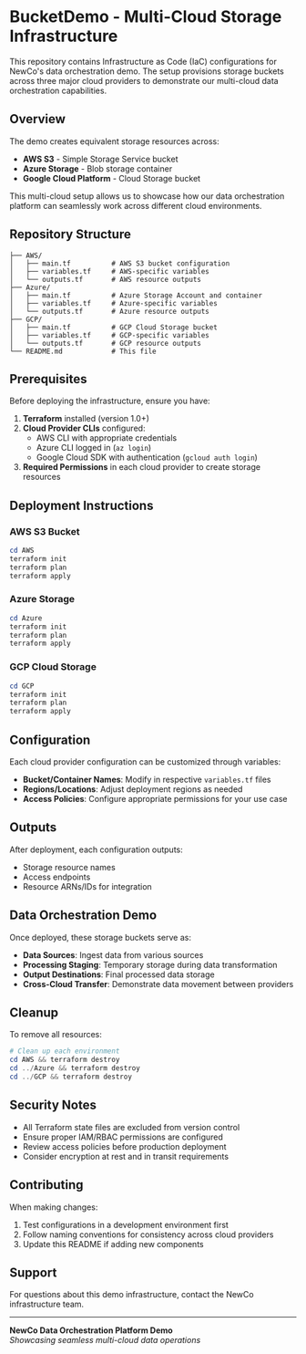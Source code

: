 # BucketDemo - Multi-Cloud Storage Infrastructure

This repository contains Infrastructure as Code (IaC) configurations for NewCo's data orchestration demo. The setup provisions storage buckets across three major cloud providers to demonstrate our multi-cloud data orchestration capabilities.

## Overview

The demo creates equivalent storage resources across:
- **AWS S3** - Simple Storage Service bucket
- **Azure Storage** - Blob storage container 
- **Google Cloud Platform** - Cloud Storage bucket

This multi-cloud setup allows us to showcase how our data orchestration platform can seamlessly work across different cloud environments.

## Repository Structure

```
├── AWS/
│   ├── main.tf          # AWS S3 bucket configuration
│   ├── variables.tf     # AWS-specific variables
│   └── outputs.tf       # AWS resource outputs
├── Azure/
│   ├── main.tf          # Azure Storage Account and container
│   ├── variables.tf     # Azure-specific variables
│   └── outputs.tf       # Azure resource outputs
├── GCP/
│   ├── main.tf          # GCP Cloud Storage bucket
│   ├── variables.tf     # GCP-specific variables
│   └── outputs.tf       # GCP resource outputs
└── README.md            # This file
```

## Prerequisites

Before deploying the infrastructure, ensure you have:

1. **Terraform** installed (version 1.0+)
2. **Cloud Provider CLIs** configured:
   - AWS CLI with appropriate credentials
   - Azure CLI logged in (`az login`)
   - Google Cloud SDK with authentication (`gcloud auth login`)
3. **Required Permissions** in each cloud provider to create storage resources

## Deployment Instructions

### AWS S3 Bucket

```powershell
cd AWS
terraform init
terraform plan
terraform apply
```

### Azure Storage

```powershell
cd Azure
terraform init
terraform plan
terraform apply
```

### GCP Cloud Storage

```powershell
cd GCP
terraform init
terraform plan
terraform apply
```

## Configuration

Each cloud provider configuration can be customized through variables:

- **Bucket/Container Names**: Modify in respective `variables.tf` files
- **Regions/Locations**: Adjust deployment regions as needed
- **Access Policies**: Configure appropriate permissions for your use case

## Outputs

After deployment, each configuration outputs:
- Storage resource names
- Access endpoints
- Resource ARNs/IDs for integration

## Data Orchestration Demo

Once deployed, these storage buckets serve as:
- **Data Sources**: Ingest data from various sources
- **Processing Staging**: Temporary storage during data transformation
- **Output Destinations**: Final processed data storage
- **Cross-Cloud Transfer**: Demonstrate data movement between providers

## Cleanup

To remove all resources:

```powershell
# Clean up each environment
cd AWS && terraform destroy
cd ../Azure && terraform destroy  
cd ../GCP && terraform destroy
```

## Security Notes

- All Terraform state files are excluded from version control
- Ensure proper IAM/RBAC permissions are configured
- Review access policies before production deployment
- Consider encryption at rest and in transit requirements

## Contributing

When making changes:
1. Test configurations in a development environment first
2. Follow naming conventions for consistency across cloud providers
3. Update this README if adding new components

## Support

For questions about this demo infrastructure, contact the NewCo infrastructure team.

---

**NewCo Data Orchestration Platform Demo**  
*Showcasing seamless multi-cloud data operations*
